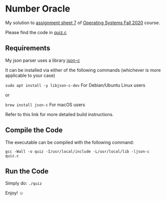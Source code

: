 # Number Oracle

My solution to [assignment sheet 7](https://cnds.jacobs-university.de/courses/os-2020/p07.pdf) of [Operating Systems Fall 2020](https://cnds.jacobs-university.de/courses/os-2020/) course.

Please find the code in [quiz.c](quiz.c)

## Requirements

My json parser uses a library [json-c](https://github.com/json-c/json-c)

It can be installed via either of the following commands
(whichever is more applicable to your case)

`sudo apt install -y libjson-c-dev` For Debian/Ubuntu Linux users

or

`brew install json-c` For macOS users

Refer to this link for more detailed build instructions.


## Compile the Code

The executable can be compiled with the following command:

```gcc -Wall -o quiz -I/usr/local/include -L/usr/local/lib -ljson-c  quiz.c```

## Run the Code

Simply do: `./quiz`


Enjoy! ☺️ 
